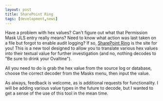 ```yaml
---
layout: post
title: SharePoint Ring
tags: [development,news]
---
```


Have a problem with hex values? Can't figure out what that Permission Mask ULS entry really means? Need to know what action was last taken on a file but forgot to enable audit logging? If so, [SharePoint Ring](https://sharepointring.com/) is the site for you! This is a new tool designed to allow you to translate various hex values into their textual value for further investigation (and no, nothing decodes to "Be sure to drink your Ovaltine").

All you need to do is grab the hex value from the source log or database, choose the correct decoder from the Masks menu, then input the value.

As always, feedback is welcome, as is additional requests for functionality. I will be adding various value types in the future to decode, but I wanted to get a sense of the use of this tool in the mean time.